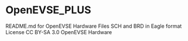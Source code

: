 # OpenEVSE_PLUS
README.md for OpenEVSE Hardware
Files SCH and BRD in Eagle format
License CC BY-SA 3.0
OpenEVSE Hardware
